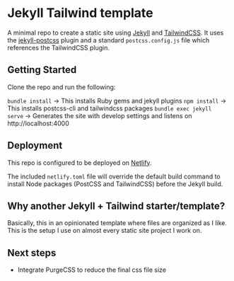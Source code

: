 # Jekyll Tailwind template

A minimal repo to create a static site using [Jekyll][jekyll] and [TailwindCSS][tailwind]. It uses the [jekyll-postcss](https://github.com/mhanberg/jekyll-postcss) plugin and a standard `postcss.config.js` file which references the TailwindCSS plugin.

[jekyll]:https://jekyllrb.com/
[tailwind]:https://tailwindcss.com/


## Getting Started

Clone the repo and run the following:

`bundle install` -> This installs Ruby gems and jekyll plugins
`npm install` -> This installs postcss-cli and tailwindcss packages
`bundle exec jekyll serve` -> Generates the site with develop settings and listens on http://localhost:4000


## Deployment

This repo is configured to be deployed on [Netlify](https://www.netlify.com).

The included `netlify.toml` file will override the default build command to install Node packages (PostCSS and TailwindCSS) before the Jekyll build.


## Why another Jekyll + Tailwind starter/template?

Basically, this in an opinionated template where files are organized as I like. This is the setup I use on almost every static site project I work on.


## Next steps

- Integrate PurgeCSS to reduce the final css file size
